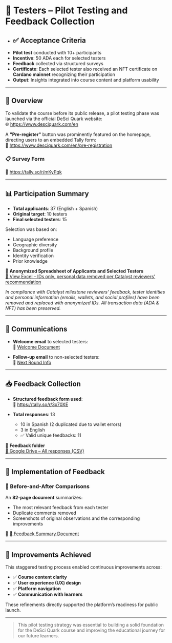 # 🧪 Testers – Pilot Testing and Feedback Collection

- ## ✅ Acceptance Criteria
- **Pilot test** conducted with 10+ participants  
- **Incentive**: 50 ADA each for selected testers  
- **Feedback** collected via structured surveys  
- **Certificate**: Each selected tester also received an NFT certificate on **Cardano mainnet** recognizing their participation  
- **Output**: Insights integrated into course content and platform usability

---

## 🧭 Overview

To validate the course before its public release, a pilot testing phase was launched via the official DeSci Quark website:  
🌐 https://www.desciquark.com/en

A **"Pre-register"** button was prominently featured on the homepage, directing users to an embedded Tally form:  
📝 https://www.desciquark.com/en/pre-registration

### 📋 Survey Form  
🔗 https://tally.so/r/mKyPqk

---

## 📊 Participation Summary

- **Total applicants**: 37 (English + Spanish)
- **Original target**: 10 testers
- **Final selected testers**: 15

Selection was based on:

- Language preference  
- Geographic diversity  
- Background profile  
- Identity verification  
- Prior knowledge  

📁 **Anonymized Spreadsheet of Applicants and Selected Testers**  
[🔗 View Excel – IDs only, personal data removed per Catalyst reviewers' recommendation](https://docs.google.com/spreadsheets/d/1FVHhtXvm8UEdLW-GfBPON9L__iJ8Pmhk/edit?usp=sharing&ouid=115671773133812567710&rtpof=true&sd=true)

*In compliance with Catalyst milestone reviewers' feedback, tester identities and personal information (emails, wallets, and social profiles) have been removed and replaced with anonymized IDs. All transaction data (ADA & NFT) has been preserved.*

---

## 📩 Communications

- **Welcome email** to selected testers:  
  📄 [Welcome Document](https://drive.google.com/file/d/1r8EJL3AKZXqCJ3kPfMHFAo3KWe77iZJG/view?usp=sharing)

- **Follow-up email** to non-selected testers:  
  📄 [Next Round Info](https://drive.google.com/file/d/1gREzGOyxI2TyP6gzuzFENQ3PmaRgD1rv/view)

---

## 📥 Feedback Collection

- **Structured feedback form used**:  
  🔗 https://tally.so/r/3x70XE

- **Total responses**: 13  
  - 10 in Spanish (2 duplicated due to wallet errors)  
  - 3 in English  
  - ✅ Valid unique feedbacks: 11  

📁 **Feedback folder**  
[🔗 Google Drive – All responses (CSV)](https://drive.google.com/drive/u/1/folders/1nstDjygxfqsmjfOdlMJZQFw1b_iv2wAY)

---

## 📌 Implementation of Feedback

### 📄 Before-and-After Comparisons

An **82-page document** summarizes:

- The most relevant feedback from each tester  
- Duplicate comments removed  
- Screenshots of original observations and the corresponding improvements  

📄 [🔗 Feedback Summary Document](https://docs.google.com/document/d/1urhe2hNfRi7rEp9p9-0OZ925Lk873Svj/edit#heading=h.3zzqyfsui770)

---

## 🧠 Improvements Achieved

This staggered testing process enabled continuous improvements across:

- ✅ **Course content clarity**  
- ✅ **User experience (UX) design**  
- ✅ **Platform navigation**  
- ✅ **Communication with learners**  

These refinements directly supported the platform’s readiness for public launch.

---


> This pilot testing strategy was essential to building a solid foundation for the DeSci Quark course and improving the educational journey for our future learners.
